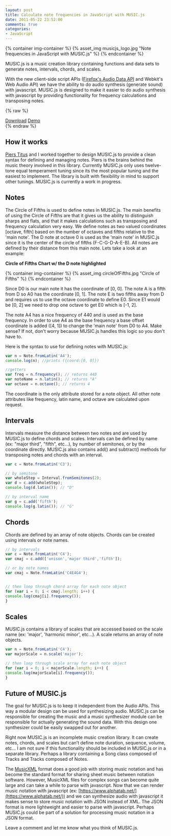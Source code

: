 ```yaml
---
layout: post
title: Calculate note frequencies in JavaScript with MUSIC.js
date: 2011-05-22 23:52:00
comments: true
categories:
- JavaScript
---
```


{% container img-container %}
  {% asset_img musicjs_logo.jpg "Note frequencies in JavaScript with MUSIC.js" %}
{% endcontainer %}

MUSIC.js is a music creation library containing functions and data sets to generate notes, intervals, chords, and scales.

With the new client-side script APIs ([Firefox's Audio Data API](https://wiki.mozilla.org/Audio_Data_API) and Webkit's Web Audio API) we have the ability to do audio synthesis (generate sound) with javascript. MUSIC.js is designed to make it easier to do audio synthesis with javascript by providing functionality for frequency calculations and transposing notes.

<!--more-->


{% raw %}
<div class="button-container">
  <a href="https://github.com/gregjopa/music.js" class="btn btn--primary">Download</a>
  <a href="http://gregjopa.com/music.js/" class="btn btn--primary">Demo</a>
</div>
{% endraw %}


## How it works

[Piers Titus](http://www.toverlamp.org/) and I worked together to design MUSIC.js to provide a clean syntax for defining and managing notes. Piers is the brains behind the music theory involved in this library. Currently MUSIC.js only uses twelve-tone equal temperament tuning since its the most popular tuning and the easiest to implement. The library is built with flexibility in mind to support other tunings. MUSIC.js is currently a work in progress.

## Notes

The Circle of Fifths is used to define notes in MUSIC.js. The main benefits of using the Circle of Fifths are that it gives us the ability to distinguish sharps and flats, and that it makes calculations such as transposing and frequency calculation very easy. We define notes as two valued coordinates [octave, fifth] based on the number of octaves and fifths relative to the 'main note'. The D note at octave 0 is used as the 'main note' in MUSIC.js since it is the center of the circle of fifths (F-C-G-D-A-E-B). All notes are defined by their distance from this main note. Lets take a look at an example:

__Circle of Fifths Chart w/ the D note highlighted__

{% container img-container %}
  {% asset_img circleOfFifths.jpg "Circle of Fifths" %}
{% endcontainer %}


Since D0 is our main note it has the coordinate of [0, 0]. The note A is a fifth from D so A0 has the coordinate [0, 1]. The note E is two fifths away from D and requires us to use the octave coordinate to define E0. Since E1 would be [0, 2] we need to drop one octave to get E0 which is [-1, 2].

The note A4 has a nice frequency of 440 and is used as the base frequency. In order to use A4 as the base frequency a base offset coordinate is added ([4, 1]) to change the 'main note' from D0 to A4. Make sense? If not, don't worry because MUSIC.js handles this logic so you don't have to.

Here is the syntax to use for defining notes with MUSIC.js:


``` javascript
var n = Note.fromLatin('A4');
console.log(n); //prints ({coord:[0, 0]})

//getters
var freq = n.frequency(); // returns 440
var noteName = n.latin(); // returns "A"
var octave = n.octave(); // returns 4
```


The coordinate is the only attribute stored for a note object. All other note attributes like frequency, latin name, and octave are calculated upon request.

## Intervals

Intervals measure the distance between two notes and are used by MUSIC.js to define chords and scales. Intervals can be defined by name (ex: "major third", "fifth", etc...), by number of semitones, or by the coordinate directly. MUSIC.js also contains add() and subtract() methods for transposing notes and chords with an interval.


``` javascript
var c = Note.fromLatin('C3');

// by semitone
var wholeStep = Interval.fromSemitones(2);
var d = c.add(wholeStep);
console.log(d.latin()); // "D"

// by interval name
var g = c.add('fifth');
console.log(g.latin()); // "G"
```


## Chords

Chords are defined by an array of note objects. Chords can be created using intervals or note names.


``` javascript
// by intervals
var c = Note.fromLatin('C4');
var cmaj = c.add(['unison','major third','fifth']);

// or by note names
var cmaj = Note.fromLatin('C4E4G4');


// then loop through chord array for each note object
for (var i = 0; i < cmaj.length; i++) {
console.log(cmaj[i].frequency());
}
```


## Scales

MUSIC.js contains a library of scales that are accessed based on the scale name (ex: 'major', 'harmonic minor', etc...). A scale returns an array of note objects.


``` javascript
var n = Note.fromLatin('C4');
var majorScale = n.scale('major');

// then loop through scale array for each note object
for (var i = 0; i < majorScale.length; i++) {
console.log(majorScale[i].frequency());
}
```


## Future of MUSIC.js

The goal for MUSIC.js is to keep it independent from the Audio APIs. This way a modular design can be used for synthesizing audio. MUSIC.js can be responsible for creating the music and a music synthesizer module can be responsible for actually generating the sound data. With this design one synthesizer could be easily swapped out for another.

Right now MUSIC.js is an incomplete music creation library. It can create notes, chords, and scales but can’t define note duration, sequence, volume, etc… I am not sure if this functionality should be included in MUSIC.js or in a separate library. Perhaps a library containing a Song class composed of Tracks and Tracks composed of Notes.

The [MusicXML](http://www.musicxml.com/) format does a good job with storing music notation and has become the standard format for sharing sheet music between notation software. However, MusicXML files for complex songs can become quite large and can take a while to parse with javascript. Now that we can render music notation with javascript (ex: [https://www.alphatab.net/](https://www.alphatab.net/)) and we can synthesize audio with javascript it makes sense to store music notation with JSON instead of XML. The JSON format is more lightweight and easier to parse with javascript. Perhaps MUSIC.js could be part of a solution for processing music notation in a JSON format.

Leave a comment and let me know what you think of MUSIC.js.
